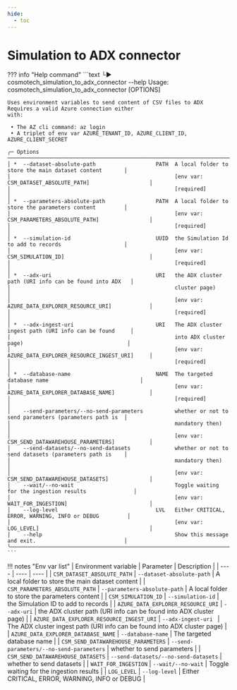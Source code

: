 ```yaml
---
hide:
  - toc
---
```

# Simulation to ADX connector

??? info "Help command"
    ```text
    └▶ cosmotech_simulation_to_adx_connector --help
    Usage: cosmotech_simulation_to_adx_connector [OPTIONS]                                                      
                                                                                                                 
    Uses environment variables to send content of CSV files to ADX Requires a valid Azure connection either     
    with:                                                                                                       
                                                                                                                
     • The AZ cli command: az login                                                                             
     • A triplet of env var AZURE_TENANT_ID, AZURE_CLIENT_ID, AZURE_CLIENT_SECRET                               
                                                                                                                 
    ╭─ Options ─────────────────────────────────────────────────────────────────────────────────────────────────╮
    │ *  --dataset-absolute-path                   PATH  A local folder to store the main dataset content       │
    │                                                    [env var: CSM_DATASET_ABSOLUTE_PATH]                   │
    │                                                    [required]                                             │
    │ *  --parameters-absolute-path                PATH  A local folder to store the parameters content         │
    │                                                    [env var: CSM_PARAMETERS_ABSOLUTE_PATH]                │
    │                                                    [required]                                             │
    │ *  --simulation-id                           UUID  the Simulation Id to add to records                    │
    │                                                    [env var: CSM_SIMULATION_ID]                           │
    │                                                    [required]                                             │
    │ *  --adx-uri                                 URI   the ADX cluster path (URI info can be found into ADX   │
    │                                                    cluster page)                                          │
    │                                                    [env var: AZURE_DATA_EXPLORER_RESOURCE_URI]            │
    │                                                    [required]                                             │
    │ *  --adx-ingest-uri                          URI   The ADX cluster ingest path (URI info can be found     │
    │                                                    into ADX cluster page)                                 │
    │                                                    [env var: AZURE_DATA_EXPLORER_RESOURCE_INGEST_URI]     │
    │                                                    [required]                                             │
    │ *  --database-name                           NAME  The targeted database name                             │
    │                                                    [env var: AZURE_DATA_EXPLORER_DATABASE_NAME]           │
    │                                                    [required]                                             │
    │    --send-parameters/--no-send-parameters          whether or not to send parameters (parameters path is  │
    │                                                    mandatory then)                                        │
    │                                                    [env var: CSM_SEND_DATAWAREHOUSE_PARAMETERS]           │
    │    --send-datasets/--no-send-datasets              whether or not to send datasets (parameters path is    │
    │                                                    mandatory then)                                        │
    │                                                    [env var: CSM_SEND_DATAWAREHOUSE_DATASETS]             │
    │    --wait/--no-wait                                Toggle waiting for the ingestion results               │
    │                                                    [env var: WAIT_FOR_INGESTION]                          │
    │    --log-level                               LVL   Either CRITICAL, ERROR, WARNING, INFO or DEBUG         │
    │                                                    [env var: LOG_LEVEL]                                   │
    │    --help                                          Show this message and exit.                            │
    ╰───────────────────────────────────────────────────────────────────────────────────────────────────────────╯
    ```

!!! notes "Env var list"
    | Environment variable | Parameter | Description |
    | ---- | ---- | ---- |
    | `CSM_DATASET_ABSOLUTE_PATH` | `--dataset-absolute-path` | A local folder to store the main dataset content |
    | `CSM_PARAMETERS_ABSOLUTE_PATH` | `--parameters-absolute-path` | A local folder to store the parameters content |
    | `CSM_SIMULATION_ID` | `--simulation-id` | the Simulation ID to add to records |
    | `AZURE_DATA_EXPLORER_RESOURCE_URI` | `--adx-uri` |  the ADX cluster path (URI info can be found into ADX cluster page) |
    | `AZURE_DATA_EXPLORER_RESOURCE_INGEST_URI` | `--adx-ingest-uri ` | The ADX cluster ingest path (URI info can be found into ADX cluster page) |
    | `AZURE_DATA_EXPLORER_DATABASE_NAME` | `--database-name` | The targeted database name |
    | `CSM_SEND_DATAWAREHOUSE_PARAMETERS` | `--send-parameters/--no-send-parameters` | whether to send parameters |
    | `CSM_SEND_DATAWAREHOUSE_DATASETS` | `--send-datasets/--no-send-datasets` | whether to send datasets |
    | `WAIT_FOR_INGESTION` | `--wait/--no-wait` | Toggle waiting for the ingestion results |
    | `LOG_LEVEL` | `--log-level` | Either CRITICAL, ERROR, WARNING, INFO or DEBUG |